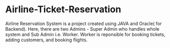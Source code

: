 # Airline-Ticket-Reservation
 Airline Reservation System is a project created using JAVA and Oracle( for Backend). Here, there are two Admins - Super Admin who handles whole system and Sub Admin i.e. Worker. Worker is reponsible for booking tickets, adding customers, and booking flights.
